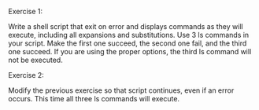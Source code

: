 Exercise 1:

Write a shell script that exit on error and displays commands as they will execute, including all expansions and substitutions. Use 3 ls commands in your script. Make the first one succeed, the second one fail, and the third one succeed. If you are using the proper options, the third ls command will not be executed.

Exercise 2:

Modify the previous exercise so that script continues, even if an error occurs. This time all three ls commands will execute.